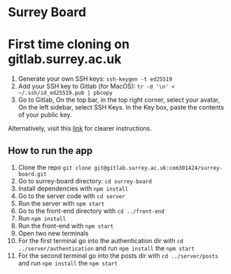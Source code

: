 # Surrey Board

# First time cloning on gitlab.surrey.ac.uk

1. Generate your own SSH keys:
`ssh-keygen -t ed25519`
2. Add your SSH key to Gitlab (for MacOS): `tr -d '\n' < ~/.ssh/id_ed25519.pub | pbcopy`
3. Go to Gitlab, On the top bar, in the top right corner, select your avatar, On the left sidebar, select SSH Keys. In the Key box, paste the contents of your public key.

Alternatively, visit this [link](https://docs.gitlab.com/ee/ssh/) for clearer instructions.

## How to run the app

1. Clone the repo
   `git clone git@gitlab.surrey.ac.uk:com301424/surrey-board.git`
2. Go to surrey-board directory: `cd surrey-board`
3. Install dependencies with `npm install`
4. Go to the server code with `cd server`
5. Run the server with `npm start`
6. Go to the front-end directory with `cd ../front-end`
7. Run `npm install`
8. Run the front-end with `npm start`
9. Open two new terminals  
10. For the first terminal go into the authentication dir with `cd ../server/authentication` and run `npm install` the `npm start`
10. For the second terminal go into the posts dir with `cd ../server/posts` and run `npm install` the `npm start`



